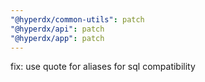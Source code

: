 ```yaml
---
"@hyperdx/common-utils": patch
"@hyperdx/api": patch
"@hyperdx/app": patch
---
```


fix: use quote for aliases for sql compatibility
